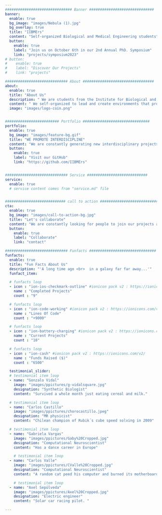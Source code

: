 ```yaml
---
############################### Banner ##############################
banner:
  enable: true
  bg_image: "images/Nebula (1).jpg"
  bg_overlay: true
  title: "IIBMErs"
  content: "Self-organized Biological and Medical Engineering students"
  button:
    enable: true
    label: "Join us on October 6th in our 2nd Annual PhD. Symposium"
    link: "projects/symposium2023"
# button:
#    enable: true
#    label: "Discover Our Projects"
#    link: "projects"

############################# About #################################
about:
  enable: true
  title: "About Us"
  description: " We are students from the Institute for Biological and Medical Engineering doing fun interdisciplinary projects advancing science and engineering with impact in the society"
  content: " We self-organized to lead and create environments that promotes synergistic interdisciplinary work, communication and friendship. We give experience working together to students with different background through interdisciplinary projects. The projects are Open-Source, with impact in society and aim to reduce knowledge barriers between different areas, by creating educational resources."
  image: "images/logo-coin.png"


######################### Portfolio ###############################
portfolio:
  enable: true
  bg_image: "images/feature-bg.gif"
  title: "WE PROMOTE INTERDISCIPLINE"
  content: "We are constantly generating new interdisciplinary projects to promote the collaboration between students with different background and looking for funding to execute them."
  button:
    enable: true
    label: "Visit our GitHub"
    link: "https://github.com/IIBMErs"


############################# Service ############################
service:
  enable: true
  # service content comes from "service.md" file


############################ call to action ###########################
cta:
  enable: true
  bg_image: "images/call-to-action-bg.jpg"
  title: "Let's collaborate"
  content: "We are constantly looking for people to join our projects and to help with projects that are interesting and educational for us."
  button:
    enable: true
    label: "Collaborate"
    link: "contact"

############################# Funfacts ###############################
funfacts:
  enable: true
  title: "Fun Facts About Us"
  description: "'A long time ago <br>  in a galaxy far far away...'"
  funfact_item:

  # funfacts loop
  - icon : "ion-ios-checkmark-outline" #ionicon pack v2 : https://ionicons.com/v2/
    name : "Completed Projects"
    count : "9"

  # funfacts loop
  - icon : "ion-code-working" #ionicon pack v2 : https://ionicons.com/v2/
    name : "Lines Of Code"
    count : "+9000"

  # funfacts loop
  - icon : "ion-battery-charging" #ionicon pack v2 : https://ionicons.com/v2/
    name : "Current Projects"
    count : "10"

  # funfacts loop
  - icon : "ion-cash" #ionicon pack v2 : https://ionicons.com/v2/
    name : "Funds Raised ($)"
    count : "6500"   

  testimonial_slider:              
  # testimonial item loop
  - name: "Gonzalo Vidal"
    image: "images/ppictures/g-vidalsquare.jpg"
    designation: "Synthetic Biologist"
    content: "Survived a whole month just eating cereal and milk."

  # testimonial item loop
  - name: "Carlos Castillo"
    image: "images/ppictures/chorocastillo.jpeg"
    designation: "MR physicist"
    content: "Chilean champion of Rubik´s cube speed solving in 2009"

  # testimonial item loop
  - name: "Gabriela Vargas"
    image: "images/ppictures/Gaby%20Cropped.jpg"
    designation: "Computational Neuroscientist"
    content: "Has a dance career in Europe"

    # testimonial item loop
  - name: "Carlos Valle"
    image: "images/ppictures/CValle%20Cropped.jpg"
    designation: "Computational Neuroscientist"
    content: "A random cat peed his computer and burned its motherboard."

    # testimonial item loop
  - name: "Axel Sepúlveda"
    image: "images/ppictures/Axel%20Cropped.jpg"
    designation: "Electric engineer"
    content: "Solar car racing pilot. "

---
```

